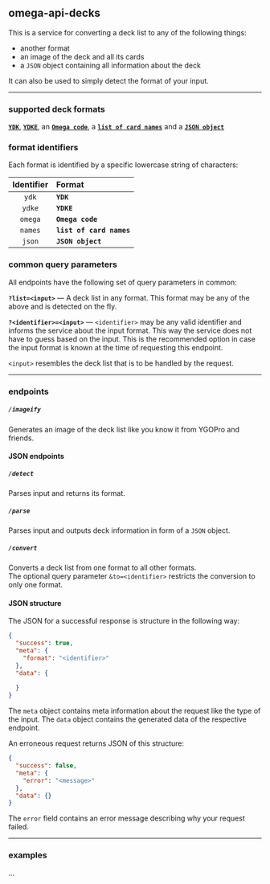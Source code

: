 ## omega-api-decks

This is a service for converting a deck list to any of the following things:

- another format
- an image of the deck and all its cards
- a `JSON` object containing all information about the deck

It can also be used to simply detect the format of your input.

---

### supported deck formats

[**`YDK`**](examples/formats/ydk.txt),
[**`YDKE`**](examples/formats/ydke.txt),
an [**`Omega code`**](examples/formats/omega.txt),
a [**`list of card names`**](examples/formats/names.txt)
and a [**`JSON object`**](examples/formats/json.json)

### format identifiers

Each format is identified by a specific lowercase string of characters:

|Identifier|Format|
|:-:|:-|
|`ydk`|**`YDK`**|
|`ydke`|**`YDKE`**|
|`omega`|**`Omega code`**|
|`names`|**`list of card names`**|
|`json`|**`JSON object`**|

### common query parameters

All endpoints have the following set of query parameters in common:  

**`?list=<input>`** — A deck list in any format. This format may be any of the above and is detected on the fly.  

**`?<identifier>=<input>`** — `<identifier>` may be any valid identifier and informs the service about the input format. This way the service does not have to guess based on the input. This is the recommended option in case the input format is known at the time of requesting this endpoint.  

`<input>` resembles the deck list that is to be handled by the request.

---

### endpoints

##### `/imageify`
Generates an image of the deck list like you know it from YGOPro and friends.

#### JSON endpoints

##### `/detect`
Parses input and returns its format.

##### `/parse`
Parses input and outputs deck information in form of a `JSON` object.

##### `/convert`
Converts a deck list from one format to all other formats.  
The optional query parameter `&to=<identifier>` restricts the conversion to only one format.  

#### JSON structure

The JSON for a successful response is structure in the following way:
```json
{
  "success": true,
  "meta": {
    "format": "<identifier>"
  },
  "data": {
  
  }
}
```
The `meta` object contains meta information about the request like the type of the input.
The `data` object contains the generated data of the respective endpoint.

An erroneous request returns JSON of this structure:
```json
{
  "success": false,
  "meta": {
    "error": "<message>"
  },
  "data": {}
}
```
The `error` field contains an error message describing why your request failed.

---

### examples

...
